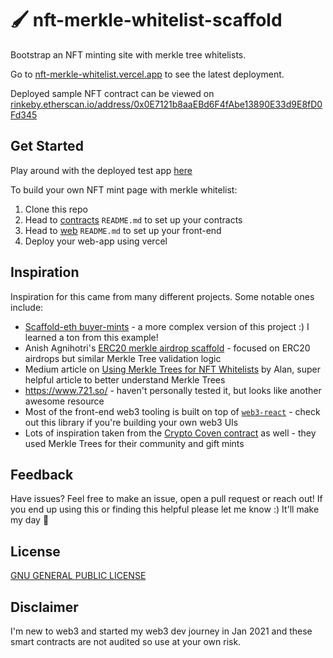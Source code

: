# 🖌️ nft-merkle-whitelist-scaffold
Bootstrap an NFT minting site with merkle tree whitelists.


Go to [nft-merkle-whitelist.vercel.app](https://nft-merkle-whitelist.vercel.app/) to see the latest deployment.

Deployed sample NFT contract can be viewed on [rinkeby.etherscan.io/address/0x0E7121b8aaEBd6F4fAbe13890E33d9E8fD0Fd345](https://rinkeby.etherscan.io/address/0x0E7121b8aaEBd6F4fAbe13890E33d9E8fD0Fd345#code)

## Get Started
Play around with the deployed test app [here](https://nft-merkle-whitelist.vercel.app/)

To build your own NFT mint page with merkle whitelist:
1. Clone this repo
2. Head to [contracts](https://github.com/straightupjac/nft-merkle-whitelist-scaffold/tree/main/contracts) `README.md` to set up your contracts
3. Head to [web](https://github.com/straightupjac/nft-merkle-whitelist-scaffold/tree/main/web) `README.md` to set up your front-end
4. Deploy your web-app using vercel

## Inspiration
Inspiration for this came from many different projects. Some notable ones include:
- [Scaffold-eth buyer-mints](https://github.com/scaffold-eth/scaffold-eth/tree/buyer-mints-nft) - a more complex version of this project :) I learned a ton from this example!
- Anish Agnihotri's [ERC20 merkle airdrop scaffold](https://github.com/Anish-Agnihotri/merkle-airdrop-starter) - focused on ERC20 airdrops but similar Merkle Tree validation logic
- Medium article on [Using Merkle Trees for NFT Whitelists](https://medium.com/@ItsCuzzo/using-merkle-trees-for-nft-whitelists-523b58ada3f9) by Alan, super helpful article to better understand Merkle Trees
- https://www.721.so/ - haven't personally tested it, but looks like another awesome resource
- Most of the front-end web3 tooling is built on top of [`web3-react`](https://github.com/NoahZinsmeister/web3-react) - check out this library if you're building your own web3 UIs
- Lots of inspiration taken from the [Crypto Coven contract](https://etherscan.io/address/0x5180db8f5c931aae63c74266b211f580155ecac8#contracts) as well - they used Merkle Trees for their community and gift mints


## Feedback
Have issues? Feel free to make an issue, open a pull request or reach out! If you end up using this or finding this helpful please let me know :) It'll make my day 🤩

## License
[GNU GENERAL PUBLIC LICENSE
](LICENSE)

## Disclaimer
I'm new to web3 and started my web3 dev journey in Jan 2021 and these smart contracts are not audited so use at your own risk.
